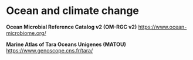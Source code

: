# Ocean and climate change

**Ocean Microbial Reference Catalog v2 (OM-RGC v2)**  https://www.ocean-microbiome.org/

**Marine Atlas of Tara Oceans Unigenes (MATOU)**      https://www.genoscope.cns.fr/tara/
